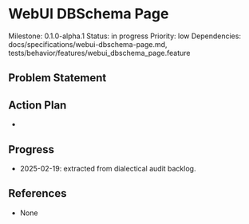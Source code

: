 # WebUI DBSchema Page
Milestone: 0.1.0-alpha.1
Status: in progress
Priority: low
Dependencies: docs/specifications/webui-dbschema-page.md, tests/behavior/features/webui_dbschema_page.feature

## Problem Statement
<description>


## Action Plan
- <tasks>

## Progress
- 2025-02-19: extracted from dialectical audit backlog.

## References
- None
